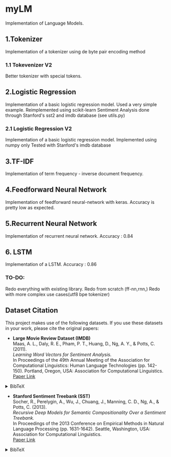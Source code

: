 # myLM
Implementation of Language Models.


## 1.Tokenizer
Implementation of a tokenizer using de byte pair encoding method
### 1.1 Tokevenizer V2
Better tokenizer with special tokens.

## 2.Logistic Regression
Implementation of a basic logistic regression model. Used a very simple example.
Reimplemented using scikit-learn
Sentiment Analysis done through Stanford's sst2 and imdb database (see utils.py)
### 2.1 Logistic Regression V2
Implementation of a basic logistic regression model.
Implemented using numpy only
Tested with Stanford's imdb database


## 3.TF-IDF
Implementation of term frequency - inverse document frequency.

## 4.Feedforward Neural Network
Implementation of feedforward neural-network with keras.
Accuracy is pretty low as expected.

## 5.Recurrent Neural Network
Implementation of recurrent neural network.
Accuracy : 0.84

## 6. LSTM
Implementation of a LSTM.
Accuracy : 0.86

### TO-DO:
Redo everything with existing library.
Redo from scratch (ff-nn,rnn,)
Redo with more complex use cases(utf8 bpe tokenizer)

## Dataset Citation

This project makes use of the following datasets. If you use these datasets in your work, please cite the original papers:

-  **Large Movie Review Dataset (IMDB)**  
  Maas, A. L., Daly, R. E., Pham, P. T., Huang, D., Ng, A. Y., & Potts, C. (2011).  
  *Learning Word Vectors for Sentiment Analysis.*  
  In Proceedings of the 49th Annual Meeting of the Association for Computational Linguistics: Human Language Technologies (pp. 142-150). Portland, Oregon, USA: Association for Computational Linguistics.  
  [Paper Link](http://www.aclweb.org/anthology/P11-1015)

  <details>
    <summary>BibTeX</summary>

    ```bibtex
    @InProceedings{maas-EtAl:2011:ACL-HLT2011,
      author    = {Maas, Andrew L.  and  Daly, Raymond E.  and  Pham, Peter T.  and  Huang, Dan  and  Ng, Andrew Y.  and  Potts, Christopher},
      title     = {Learning Word Vectors for Sentiment Analysis},
      booktitle = {Proceedings of the 49th Annual Meeting of the Association for Computational Linguistics: Human Language Technologies},
      month     = {June},
      year      = {2011},
      address   = {Portland, Oregon, USA},
      publisher = {Association for Computational Linguistics},
      pages     = {142--150},
      url       = {http://www.aclweb.org/anthology/P11-1015}
    }
    ```
  </details>

-  **Stanford Sentiment Treebank (SST)**  
  Socher, R., Perelygin, A., Wu, J., Chuang, J., Manning, C. D., Ng, A., & Potts, C. (2013).  
  *Recursive Deep Models for Semantic Compositionality Over a Sentiment Treebank.*  
  In Proceedings of the 2013 Conference on Empirical Methods in Natural Language Processing (pp. 1631-1642). Seattle, Washington, USA: Association for Computational Linguistics.  
  [Paper Link](https://www.aclweb.org/anthology/D13-1170)

  <details>
    <summary>BibTeX</summary>

    ```bibtex
    @inproceedings{socher-etal-2013-recursive,
        title = "Recursive Deep Models for Semantic Compositionality Over a Sentiment Treebank",
        author = "Socher, Richard  and
          Perelygin, Alex  and
          Wu, Jean  and
          Chuang, Jason  and
          Manning, Christopher D.  and
          Ng, Andrew  and
          Potts, Christopher",
        booktitle = "Proceedings of the 2013 Conference on Empirical Methods in Natural Language Processing",
        month = oct,
        year = "2013",
        address = "Seattle, Washington, USA",
        publisher = "Association for Computational Linguistics",
        url = "https://www.aclweb.org/anthology/D13-1170",
        pages = "1631--1642",
    }
    ```
  </details>
